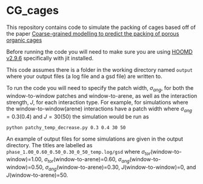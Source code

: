 # CG_cages
This repository contains code to simulate the packing of cages based off of the paper [Coarse-grained modelling to predict the packing of porous organic cages](https://pubs.rsc.org/en/content/articlelanding/2022/sc/d2sc04511g)

Before running the code you will need to make sure you are using [HOOMD v2.9.6](https://hoomd-blue.readthedocs.io/en/v2.9.6/) specifically with jit installed.

This code assumes there is a folder in the working directory named `output` where your output files (a log file and a gsd file) are written to.

To run the code you will need to specify the patch width, $\sigma_{ang}$, for both the window-to-window patches and window-to-arene, as well as the interaction strength, $J$, for each interaction type. For example, for simulations where the window-to-window(arene) interactions have a patch width where $\sigma_{ang}=0.3(0.4)$ and $J=30(50)$ the simulation would be run as

```
python patchy_temp_decrease.py 0.3 0.4 30 50
```

An example of output files for some simulations are given in the output directory. The titles are labelled as `phase_1.00_0.60_0.50_0.30_0_50_temp.log/gsd` where $\sigma_{tor}$(window-to-window)=1.00, $\sigma_{tor}$(window-to-arene)=0.60, $\sigma_{ang}$(window-to-window)=0.50, $\sigma_{ang}$(window-to-arene)=0.30, $J$(window-to-window)=0, and 
$J$(window-to-arene)=50.


